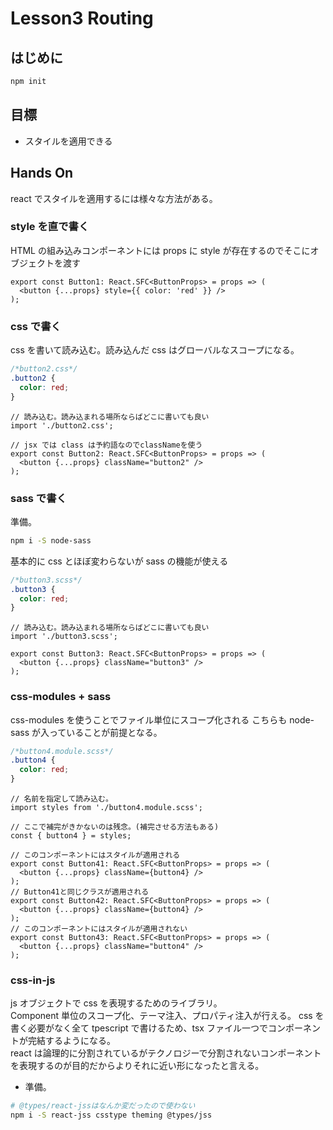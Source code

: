 # Lesson3 Routing

## はじめに

```sh
npm init
```

## 目標

- スタイルを適用できる

## Hands On

react でスタイルを適用するには様々な方法がある。

### style を直で書く

HTML の組み込みコンポーネントには props に style が存在するのでそこにオブジェクトを渡す

```tsx
export const Button1: React.SFC<ButtonProps> = props => (
  <button {...props} style={{ color: 'red' }} />
);
```

### css で書く

css を書いて読み込む。読み込んだ css はグローバルなスコープになる。

```css
/*button2.css*/
.button2 {
  color: red;
}
```

```tsx
// 読み込む。読み込まれる場所ならばどこに書いても良い
import './button2.css';

// jsx では class は予約語なのでclassNameを使う
export const Button2: React.SFC<ButtonProps> = props => (
  <button {...props} className="button2" />
);
```

### sass で書く

準備。

```sh
npm i -S node-sass
```

基本的に css とほぼ変わらないが sass の機能が使える

```scss
/*button3.scss*/
.button3 {
  color: red;
}
```

```tsx
// 読み込む。読み込まれる場所ならばどこに書いても良い
import './button3.scss';

export const Button3: React.SFC<ButtonProps> = props => (
  <button {...props} className="button3" />
);
```

### css-modules + sass

css-modules を使うことでファイル単位にスコープ化される
こちらも node-sass が入っていることが前提となる。

```scss
/*button4.module.scss*/
.button4 {
  color: red;
}
```

```tsx
// 名前を指定して読み込む。
import styles from './button4.module.scss';

// ここで補完がきかないのは残念。(補完させる方法もある)
const { button4 } = styles;

// このコンポーネントにはスタイルが適用される
export const Button41: React.SFC<ButtonProps> = props => (
  <button {...props} className={button4} />
);
// Button41と同じクラスが適用される
export const Button42: React.SFC<ButtonProps> = props => (
  <button {...props} className={button4} />
);
// このコンポーネントにはスタイルが適用されない
export const Button43: React.SFC<ButtonProps> = props => (
  <button {...props} className="button4" />
);
```

### css-in-js

js オブジェクトで css を表現するためのライブラリ。  
Component 単位のスコープ化、テーマ注入、プロパティ注入が行える。
css を書く必要がなく全て tpescript で書けるため、tsx ファイル一つでコンポーネントが完結するようになる。  
react は論理的に分割されているがテクノロジーで分割されないコンポーネントを表現するのが目的だからよりそれに近い形になったと言える。

- 準備。

```sh
# @types/react-jssはなんか変だったので使わない
npm i -S react-jss csstype theming @types/jss
```

```tsx
```
